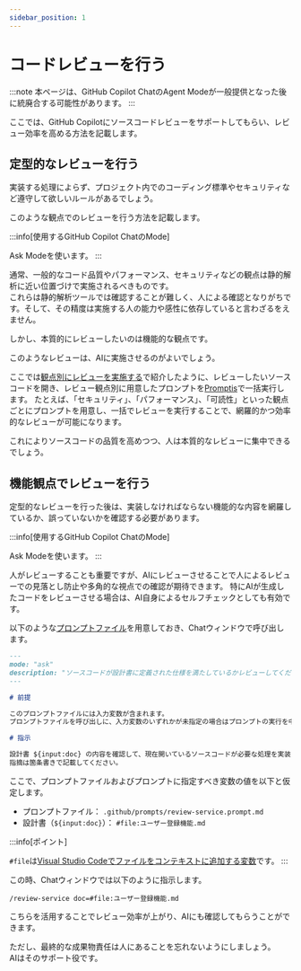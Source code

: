 ```yaml
---
sidebar_position: 1
---
```


# コードレビューを行う

:::note
本ページは、GitHub Copilot ChatのAgent Modeが一般提供となった後に統廃合する可能性があります。
:::

ここでは、GitHub Copilotにソースコードレビューをサポートしてもらい、レビュー効率を高める方法を記載します。

## 定型的なレビューを行う

実装する処理によらず、プロジェクト内でのコーディング標準やセキュリティなど遵守して欲しいルールがあるでしょう。

このような観点でのレビューを行う方法を記載します。

<!-- textlint-disable ja-technical-writing/ja-no-mixed-period -->
<!-- textlint-disable jtf-style/4.3.2.大かっこ［］ -->
:::info[使用するGitHub Copilot ChatのMode]
<!-- textlint-enable jtf-style/4.3.2.大かっこ［］ -->
<!-- textlint-enable ja-technical-writing/ja-no-mixed-period -->
Ask Modeを使います。
:::

通常、一般的なコード品質やパフォーマンス、セキュリティなどの観点は静的解析に近い位置づけで実施されるべきものです。  
これらは静的解析ツールでは確認することが難しく、人による確認となりがちです。そして、その精度は実施する人の能力や感性に依存していると言わざるをえません。

しかし、本質的にレビューしたいのは機能的な観点です。

このようなレビューは、AIに実施させるのがよいでしょう。

ここでは[観点別にレビューを実施する](../../before-coding-test/review-perspective)で紹介したように、レビューしたいソースコードを開き、レビュー観点別に用意したプロンプトを[Promptis](https://marketplace.visualstudio.com/items?itemName=tis.promptis)で一括実行します。
たとえば、「セキュリティ」、「パフォーマンス」、「可読性」といった観点ごとにプロンプトを用意し、一括でレビューを実行することで、網羅的かつ効率的なレビューが可能になります。

これによりソースコードの品質を高めつつ、人は本質的なレビューに集中できるでしょう。

## 機能観点でレビューを行う

定型的なレビューを行った後は、実装しなければならない機能的な内容を網羅しているか、誤っていないかを確認する必要があります。

<!-- textlint-disable ja-technical-writing/ja-no-mixed-period -->
<!-- textlint-disable jtf-style/4.3.2.大かっこ［］ -->
:::info[使用するGitHub Copilot ChatのMode]
<!-- textlint-enable jtf-style/4.3.2.大かっこ［］ -->
<!-- textlint-enable ja-technical-writing/ja-no-mixed-period -->
Ask Modeを使います。
:::

人がレビューすることも重要ですが、AIにレビューさせることで人によるレビューでの見落とし防止や多角的な視点での確認が期待できます。
特にAIが生成したコードをレビューさせる場合は、AI自身によるセルフチェックとしても有効です。

以下のような[プロンプトファイル](../../ai-on-boarding/shared-instructions-prompts)を用意しておき、Chatウィンドウで呼び出します。

```markdown
---
mode: "ask"
description: "ソースコードが設計書に定義された仕様を満たしているかレビューしてください"
---

# 前提

このプロンプトファイルには入力変数が含まれます。
プロンプトファイルを呼び出しに、入力変数のいずれかが未指定の場合はプロンプトの実行を中止し、ユーザーに入力変数の指定を指示してください。

# 指示

設計書 ${input:doc} の内容を確認して、現在開いているソースコードが必要な処理を実装しているかレビューしてください。  
指摘は箇条書きで記載してください。
```

ここで、プロンプトファイルおよびプロンプトに指定すべき変数の値を以下と仮定します。

- プロンプトファイル： `.github/prompts/review-service.prompt.md`
- 設計書（`${input:doc}`）： `#file:ユーザー登録機能.md`

<!-- textlint-disable ja-technical-writing/ja-no-mixed-period -->
<!-- textlint-disable jtf-style/4.3.2.大かっこ［］ -->
:::info[ポイント]
<!-- textlint-enable jtf-style/4.3.2.大かっこ［］ -->
<!-- textlint-enable ja-technical-writing/ja-no-mixed-period -->
`#file`は[Visual Studio Codeでファイルをコンテキストに追加する変数](https://code.visualstudio.com/docs/copilot/reference/copilot-vscode-features)です。
:::

この時、Chatウィンドウでは以下のように指示します。

```
/review-service doc=#file:ユーザー登録機能.md
```

こちらを活用することでレビュー効率が上がり、AIにも確認してもらうことができます。

ただし、最終的な成果物責任は人にあることを忘れないようにしましょう。  
AIはそのサポート役です。
